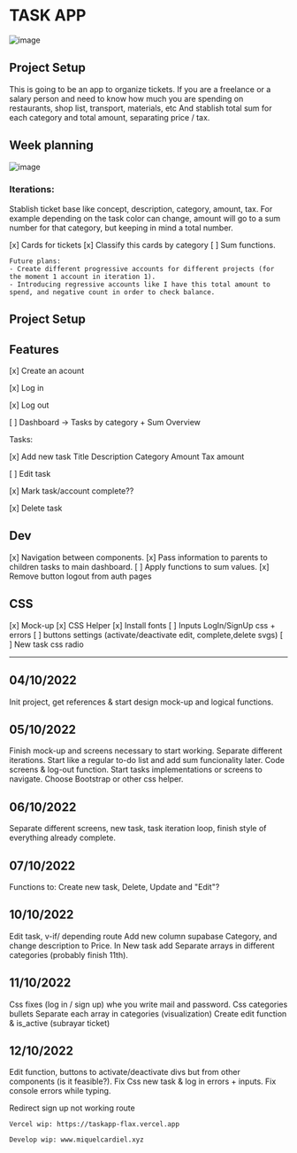 # TASK APP

![image](https://user-images.githubusercontent.com/78476635/193900501-c040fd1c-0d9c-4a91-bfe5-e8c9d8283f5d.png)

## Project Setup

This is going to be an app to organize tickets. If you are a freelance or a salary person and need to know how much you are spending on restaurants, shop list, transport, materials, etc And stablish total sum for each category and total amount, separating price / tax.

## Week planning

![image](https://user-images.githubusercontent.com/78476635/193904040-e7e2726d-2ac7-401a-8e64-354de1be9b04.png)

### Iterations: 

Stablish ticket base like concept, description, category, amount, tax.
For example depending on the task color can change, amount will go to a sum number for that category, but keeping in mind a total number.


[x] Cards for tickets
[x] Classify this cards by category
[ ] Sum functions.

```
Future plans:
- Create different progressive accounts for different projects (for the moment 1 account in iteration 1).
- Introducing regressive accounts like I have this total amount to spend, and negative count in order to check balance.
```

## Project Setup


## Features

[x] Create an acount

[x] Log in

[x] Log out

[ ] Dashboard -> Tasks by category + Sum Overview

Tasks:

  [x] Add new task
      Title
      Description
      Category
      Amount
      Tax amount

  [ ] Edit task

  [x] Mark task/account complete??

  [x] Delete task



## Dev

[x] Navigation between components.
[x] Pass information to parents to children tasks to main dashboard.
[ ] Apply functions to sum values.
[x] Remove button logout from auth pages
  

## CSS

[x] Mock-up
[x] CSS Helper
[x] Install fonts
[ ] Inputs LogIn/SignUp css + errors
[ ] buttons settings (activate/deactivate edit, complete,delete svgs)
[ ] New task css radio


________________________

## 04/10/2022
Init project, get references & start design mock-up and logical functions.

## 05/10/2022
Finish mock-up and screens necessary to start working. Separate different iterations. Start like a regular to-do list and add sum funcionality later.
Code screens & log-out function.
Start tasks implementations or screens to navigate.
Choose Bootstrap or other css helper.

## 06/10/2022

Separate different screens, new task, task iteration loop, finish style of everything already complete.

## 07/10/2022

Functions to: Create new task, Delete, Update and "Edit"?

## 10/10/2022

Edit task, v-if/ depending route
Add new column supabase Category, and change description to Price.
In New task add Separate arrays in different categories (probably finish 11th).

## 11/10/2022

Css fixes (log in / sign up) whe you write mail and password.
Css categories bullets
Separate each array in categories (visualization)
Create edit function & is_active (subrayar ticket)

## 12/10/2022
Edit function, buttons to activate/deactivate divs but from other components (is it feasible?).
Fix Css new task & log in errors + inputs.
Fix console errors while typing.

Redirect sign up not working route

```
Vercel wip: https://taskapp-flax.vercel.app
```

```
Develop wip: www.miquelcardiel.xyz
```
